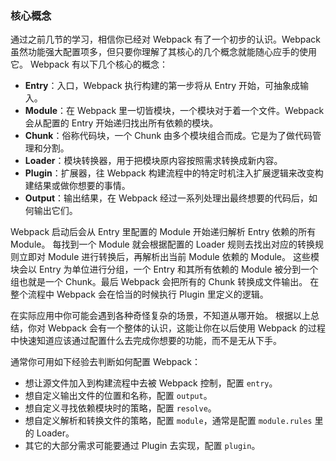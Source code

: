 ### 核心概念
通过之前几节的学习，相信你已经对 Webpack 有了一个初步的认识。Webpack 虽然功能强大配置项多，但只要你理解了其核心的几个概念就能随心应手的使用它。
Webpack 有以下几个核心的概念：
- **Entry**：入口，Webpack 执行构建的第一步将从 Entry 开始，可抽象成输入。
- **Module**：在 Webpack 里一切皆模块，一个模块对于着一个文件。Webpack 会从配置的 Entry 开始递归找出所有依赖的模块。
- **Chunk**：俗称代码块，一个 Chunk 由多个模块组合而成。它是为了做代码管理和分割。
- **Loader**：模块转换器，用于把模块原内容按照需求转换成新内容。
- **Plugin**：扩展器，往 Webpack 构建流程中的特定时机注入扩展逻辑来改变构建结果或做你想要的事情。
- **Output**：输出结果，在 Webpack 经过一系列处理出最终想要的代码后，如何输出它们。

Webpack 启动后会从 Entry 里配置的 Module 开始递归解析 Entry 依赖的所有 Module。
每找到一个 Module 就会根据配置的 Loader 规则去找出对应的转换规则立即对 Module 进行转换后，再解析出当前 Module 依赖的 Module。
这些模块会以 Entry 为单位进行分组，一个 Entry 和其所有依赖的 Module 被分到一个组也就是一个 Chunk。最后 Webpack 会把所有的 Chunk 转换成文件输出。
在整个流程中 Webpack 会在恰当的时候执行 Plugin 里定义的逻辑。


在实际应用中你可能会遇到各种奇怪复杂的场景，不知道从哪开始。
根据以上总结，你对 Webpack 会有一个整体的认识，这能让你在以后使用 Webpack 的过程中快速知道应该通过配置什么去完成你想要的功能，而不是无从下手。

通常你可用如下经验去判断如何配置 Webpack：
- 想让源文件加入到构建流程中去被 Webpack 控制，配置 `entry`。
- 想自定义输出文件的位置和名称，配置 `output`。
- 想自定义寻找依赖模块时的策略，配置 `resolve`。
- 想自定义解析和转换文件的策略，配置 `module`，通常是配置 `module.rules` 里的 Loader。
- 其它的大部分需求可能要通过 Plugin 去实现，配置 `plugin`。
